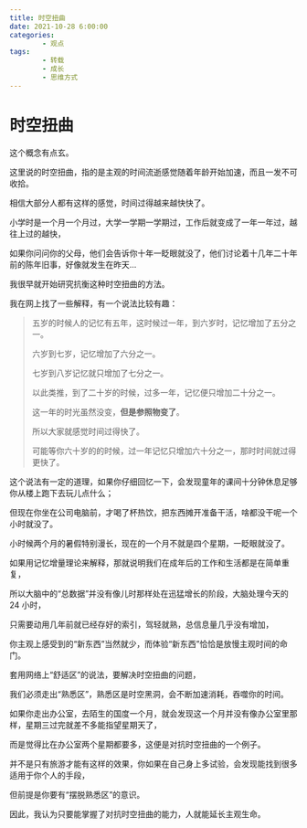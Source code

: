 ```yaml
---
title: 时空扭曲
date: 2021-10-28 6:00:00
categories:
        - 观点
tags:
        - 转载
        - 成长
        - 思维方式
---
```


# 时空扭曲

这个概念有点玄。

这里说的时空扭曲，指的是主观的时间流逝感觉随着年龄开始加速，而且一发不可收拾。

相信大部分人都有这样的感觉，时间过得越来越快快了。

小学时是一个月一个月过，大学一学期一学期过，工作后就变成了一年一年过，越往上过的越快，

如果你问问你的父母，他们会告诉你十年一眨眼就没了，他们讨论着十几年二十年前的陈年旧事，好像就发生在昨天...

我很早就开始研究抗衡这种时空扭曲的方法。

我在网上找了一些解释，有一个说法比较有趣：

> 五岁的时候人的记忆有五年，这时候过一年，到六岁时，记忆增加了五分之一。
>
> 六岁到七岁，记忆增加了六分之一。
>
> 七岁到八岁记忆就只增加了七分之一。
>
> 以此类推，到了二十岁的时候，过多一年，记忆便只增加二十分之一。
>
> 这一年的时光虽然没变，**但是参照物变了**。
>
> 所以大家就感觉时间过得快了。
>
> 可能等你六十岁的的时候，过一年记忆只增加六十分之一，那时时间就过得更快了。

这个说法有一定的道理，如果你仔细回忆一下，会发现童年的课间十分钟休息足够你从楼上跑下去玩儿点什么；

但现在你坐在公司电脑前，才喝了杯热饮，把东西摊开准备干活，啥都没干呢一个小时就没了。

小时候两个月的暑假特别漫长，现在的一个月不就是四个星期，一眨眼就没了。

如果用记忆增量理论来解释，那就说明我们在成年后的工作和生活都是在简单重复，

所以大脑中的“总数据”并没有像儿时那样处在迅猛增长的阶段，大脑处理今天的 24 小时，

只需要动用几年前就已经存好的索引，驾轻就熟，总信息量几乎没有增加，

你主观上感受到的“新东西”当然就少，而体验“新东西”恰恰是放慢主观时间的命门。

套用网络上“舒适区”的说法，要解决时空扭曲的问题，

我们必须走出“熟悉区”，熟悉区是时空黑洞，会不断加速消耗，吞噬你的时间。

如果你走出办公室，去陌生的国度一个月，就会发现这一个月并没有像办公室里那样，星期三过完就差不多能指望星期天了，

而是觉得比在办公室两个星期都要多，这便是对抗时空扭曲的一个例子。

并不是只有旅游才能有这样的效果，你如果在自己身上多试验，会发现能找到很多适用于你个人的手段，

但前提是你要有“摆脱熟悉区”的意识。

因此，我认为只要能掌握了对抗时空扭曲的能力，人就能延长主观生命。
